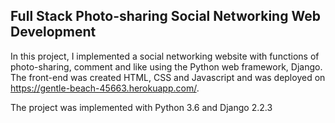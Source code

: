
## Full Stack Photo-sharing Social Networking Web Development

In this project, I implemented a social networking website with functions of photo-sharing, comment and like using the Python web framework, Django. The front-end was created HTML, CSS and Javascript and was deployed on https://gentle-beach-45663.herokuapp.com/. 

The project was implemented with Python 3.6 and Django 2.2.3